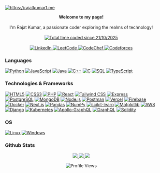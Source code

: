 <a href="https://rajatkumar1.me" target="_blank">
  <img loading="lazy" src="resources/intro_banner_animation.gif" alt="https://rajatkumar1.me"/>
</a>


<p align="center">
    <b>Welcome to my page!</b><br><br>
   <a>
        I'm Rajat Kumar, a passionate coder exploring the realms of technology!
    </a>
    <br>
    <br>
    <a href="https://wakatime.com/@018cca81-3569-4bab-8a30-ac43a09b31f2"><img src="https://wakatime.com/badge/user/018cca81-3569-4bab-8a30-ac43a09b31f2.svg" alt="Total time coded since 21/10/2025" /></a>
    <br>
    <br>
    <a href="https://www.linkedin.com/in/rajatkumar7/">
        <img src="https://img.shields.io/badge/linkedin-%230077B5.svg?style=for-the-badge&logo=linkedin&logoColor=white" alt="LinkedIn">
    </a>
    <a href="https://leetcode.com/rajatkumar1/">
        <img src="https://img.shields.io/badge/LeetCode-000000?style=for-the-badge&logo=LeetCode&logoColor=#d16c06" alt="LeetCode">
    </a>
    <a href="https://www.codechef.com/users/rajatkumar1011">
        <img src="https://img.shields.io/badge/CodeChef-%23964B00.svg?style=for-the-badge&logo=CodeChef&logoColor=white" alt="CodeChef">
    </a>
    <a href="https://codeforces.com/profile/rajatkumar1011">
        <img src="https://img.shields.io/badge/Codeforces-445f9d?style=for-the-badge&logo=Codeforces&logoColor=white" alt="Codeforces">
    </a>
</p>


### Languages
[![Python](https://img.shields.io/badge/python-black?style=for-the-badge&logo=python)](https://github.com/rajatkumar1011)
[![JavaScript](https://img.shields.io/badge/javascript-black?style=for-the-badge&logo=javascript)](https://github.com/rajatkumar1011)
[![Java](https://img.shields.io/badge/java-black?style=for-the-badge&logo=openjdk)](https://github.com/rajatkumar1011)
[![C++](https://img.shields.io/badge/c++-black?style=for-the-badge&logo=cplusplus)](https://github.com/rajatkumar1011)
[![C](https://img.shields.io/badge/c-black?style=for-the-badge&logo=c)](https://github.com/rajatkumar1011)
[![SQL](https://img.shields.io/badge/sql-black?style=for-the-badge&logo=mysql)](https://github.com/rajatkumar1011)
[![TypeScript](https://img.shields.io/badge/typescript-black?style=for-the-badge&logo=typescript)](https://github.com/rajatkumar1011)


### Technologies & Frameworks
[![HTML5](https://img.shields.io/badge/html5-black?style=for-the-badge&logo=html5)](https://github.com/rajatkumar1011)
[![CSS3](https://img.shields.io/badge/css3-black?style=for-the-badge&logo=css3)](https://github.com/rajatkumar1011)
[![PHP](https://img.shields.io/badge/PHP-black?style=for-the-badge&logo=php)](https://github.com/rajatkumar1011)
[![React](https://img.shields.io/badge/React-black?style=for-the-badge&logo=react)](https://github.com/rajatkumar1011)
[![Tailwind CSS](https://img.shields.io/badge/Tailwind%20CSS-black?style=for-the-badge&logo=tailwind-css)](https://github.com/rajatkumar1011) 
[![Express](https://img.shields.io/badge/Express-black?style=for-the-badge&logo=express)](https://github.com/rajatkumar1011)
[![PostgreSQL](https://img.shields.io/badge/PostgreSQL-black?style=for-the-badge&logo=postgresql)](https://github.com/rajatkumar1011)
[![MongoDB](https://img.shields.io/badge/MongoDB-black?style=for-the-badge&logo=mongodb)](https://github.com/rajatkumar1011)
[![Node.js](https://img.shields.io/badge/Node.js-black?style=for-the-badge&logo=node.js)](https://github.com/rajatkumar1011)
[![Postman](https://img.shields.io/badge/Postman-black?style=for-the-badge&logo=postman)](https://github.com/rajatkumar1011)
[![Vercel](https://img.shields.io/badge/Vercel-black?style=for-the-badge&logo=vercel)](https://github.com/rajatkumar1011)
[![Firebase](https://img.shields.io/badge/Firebase-black?style=for-the-badge&logo=firebase)](https://github.com/rajatkumar1011) 
[![Docker](https://img.shields.io/badge/Docker-black?style=for-the-badge&logo=docker)](https://github.com/rajatkumar1011)
[![Next.js](https://img.shields.io/badge/Next.js-black?style=for-the-badge&logo=next.js)](https://github.com/rajatkumar1011)
[![Pandas](https://img.shields.io/badge/Pandas-black?style=for-the-badge&logo=pandas)](https://github.com/rajatkumar1011)
[![NumPy](https://img.shields.io/badge/NumPy-black?style=for-the-badge&logo=numpy)](https://github.com/rajatkumar1011)
[![scikit-learn](https://img.shields.io/badge/scikit--learn-black?style=for-the-badge&logo=scikit-learn)](https://github.com/rajatkumar1011)
[![Matplotlib](https://img.shields.io/badge/Matplotlib-black?style=for-the-badge&logo=chart.js)](https://github.com/rajatkumar1011)
[![AWS](https://img.shields.io/badge/AWS-black?style=for-the-badge&logo=amazon)](https://github.com/rajatkumar1011)
[![Django](https://img.shields.io/badge/Django-black?style=for-the-badge&logo=django)](https://github.com/rajatkumar1011)
[![Kubernetes](https://img.shields.io/badge/Kubernetes-black?style=for-the-badge&logo=kubernetes)](https://github.com/rajatkumar1011)
[![Apollo-GraphQL](https://img.shields.io/badge/-ApolloGraphQL-black?style=for-the-badge&logo=apollo-graphql)](https://github.com/rajatkumar1011)
[![GraphQL](https://img.shields.io/badge/-GraphQL-black?style=for-the-badge&logo=graphql&logoColor=white)](https://github.com/rajatkumar1011)
[![Solidity](https://img.shields.io/badge/Solidity-%23000000.svg?style=for-the-badge&logo=solidity&logoColor=white)](https://github.com/rajatkumar1011)


### OS
[![Linux](https://img.shields.io/badge/linux-black?style=for-the-badge&logo=Linux)](https://github.com/rajatkumar1011)
[![Windows](https://img.shields.io/badge/Windows-black?style=for-the-badge&logo=Windows)](https://github.com/rajatkumar1011)


### Github Stats

<p align="center">
  <a href="https://github.com/rajatkumar1011">
    <img src="http://github-profile-summary-cards.vercel.app/api/cards/profile-details?username=rajatkumar1011&theme=transparent" />
  </a>
  <a href="https://github.com/rajatkumar1011">
    <img src="https://github-readme-streak-stats.herokuapp.com/?user=rajatkumar1011&hide_border=true&card_width=338&theme=transparent" />
  </a>
  <a href="https://github.com/rajatkumar1011">
    <img src="http://github-profile-summary-cards.vercel.app/api/cards/stats?username=rajatkumar1011&theme=transparent" />
  </a>


<div align="center">
<img src="https://komarev.com/ghpvc/?username=rajatkumar1011" alt="Profile Views"/>
</div>
